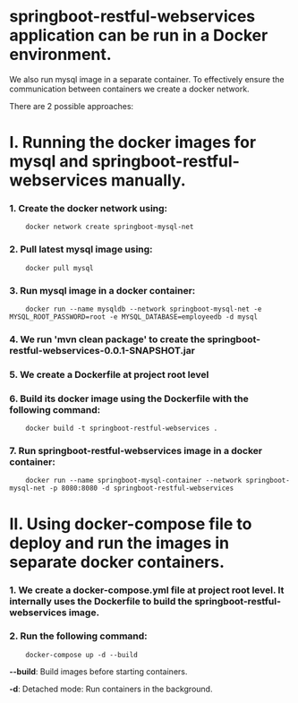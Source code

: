 # springboot-restful-webservices application can be run in a Docker environment.
We also run mysql image in a separate container. To effectively ensure the communication between containers we create a docker network.

There are 2 possible approaches:

# I. Running the docker images for mysql and springboot-restful-webservices manually.
### 1. Create the docker network using:
		docker network create springboot-mysql-net
### 2. Pull latest mysql image using:
		docker pull mysql
### 3. Run mysql image in a docker container:
		docker run --name mysqldb --network springboot-mysql-net -e MYSQL_ROOT_PASSWORD=root -e MYSQL_DATABASE=employeedb -d mysql
### 4. We run 'mvn clean package' to create the springboot-restful-webservices-0.0.1-SNAPSHOT.jar
### 5. We create a Dockerfile at project root level
### 6. Build its docker image using the Dockerfile with the following command:
		docker build -t springboot-restful-webservices .
### 7. Run springboot-restful-webservices image in a docker container:
		docker run --name springboot-mysql-container --network springboot-mysql-net -p 8080:8080 -d springboot-restful-webservices

# II. Using docker-compose file to deploy and run the images in separate docker containers.
### 1. We create a docker-compose.yml file at project root level. It internally uses the Dockerfile to build the springboot-restful-webservices image.
### 2. Run the following command:
		docker-compose up -d --build
		
**--build**: Build images before starting containers.

**-d**: Detached mode: Run containers in the background.
